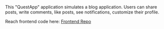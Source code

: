 This "QuestApp" application simulates a blog application. 
Users can share posts, write comments, like posts, see notifications, customize their profile.

Reach frontend code here: [Frontend Repo](https://github.com/halilerkan-cs/questapp-frontend)
